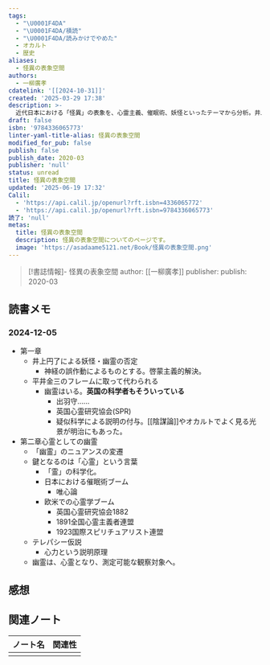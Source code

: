 ```yaml
---
tags:
  - "\U0001F4DA"
  - "\U0001F4DA/積読"
  - "\U0001F4DA/読みかけでやめた"
  - オカルト
  - 歴史
aliases:
  - 怪異の表象空間
authors:
  - 一柳廣孝
cdatelink: '[[2024-10-31]]'
created: '2025-03-29 17:38'
description: >-
  近代日本における「怪異」の表象を、心霊主義、催眠術、妖怪といったテーマから分析。井上円了による妖怪の科学的解明と、それに続く心霊学ブームの対立を通じて、近代日本の知のあり方を問う。
draft: false
isbn: '9784336065773'
linter-yaml-title-alias: 怪異の表象空間
modified_for_pub: false
publish: false
publish_date: 2020-03
publisher: 'null'
status: unread
title: 怪異の表象空間
updated: '2025-06-19 17:32'
Calil:
  - 'https://api.calil.jp/openurl?rft.isbn=4336065772'
  - 'https://api.calil.jp/openurl?rft.isbn=9784336065773'
読了: 'null'
metas:
  title: 怪異の表象空間
  description: 怪異の表象空間についてのページです。
  image: 'https://asadaame5121.net/Book/怪異の表象空間.png'
---
```

> [!書誌情報]-
>  怪異の表象空間
>  author: [[一柳廣孝]]
>  publisher: 
>  publish: 2020-03 
　
## 読書メモ
### 2024-12-05
- 第一章
	- 井上円了による妖怪・幽霊の否定
		- 神経の誤作動によるものとする。啓蒙主義的解決。
	- 平井金三のフレームに取って代わられる
		- 幽霊はいる。**英国の科学者もそういっている**
			- 出羽守……
			- 英国心霊研究協会(SPR)
			- 疑似科学による説明の付与。[[陰謀論]]やオカルトでよく見る光景が明治にもあった。
- 第二章心霊としての幽霊
	- 「幽霊」のニュアンスの変遷
	- 鍵となるのは「心霊」という言葉
		- 「霊」の科学化。
		- 日本における催眠術ブーム
			- 唯心論
		- 欧米での心霊学ブーム
			- 英国心霊研究協会1882
			- 1891全国心霊主義者連盟
			- 1923国際スピリチュアリスト連盟
	- テレパシー仮説
		- 心力という説明原理
	- 幽霊は、心霊となり、測定可能な観察対象へ。
## 感想

## 関連ノート
| ノート名 | 関連性 |
| ---- | --- |
|      |     |
